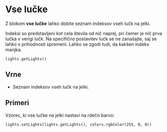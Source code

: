 # Vse lučke

Z blokom **vse lučke** lahko dobite seznam indeksov vseh lučk na jelki.

Indeksi so predstavljeni kot cela števila od nič naprej, pri čemer je nič prva
lučka v verigi lučk. Na specifično postavitev lučk se ne zanašajte, saj se lahko
v prihodnosti spremeni. Lahko se zgodi tudi, da kakšen indeks manjka.

```sig
lights.getLights()
```

## Vrne

* Seznam indeksov vseh lučk na jelki.

## Primeri

Vzorec, ki vse lučke na jelki nastavi na rdečo barvo:

```blocks
lights.setLights(lights.getLights(), colors.rgbColor(255, 0, 0))
```
